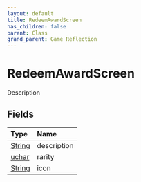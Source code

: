 ```yaml
---
layout: default
title: RedeemAwardScreen
has_children: false
parent: Class
grand_parent: Game Reflection
---
```

# RedeemAwardScreen
Description 

## Fields

| Type | Name |
|:----------|:--------------|
| [String](/riftbreaker-wiki/docs/game-reflection/components/string/) | description |
| [uchar](/riftbreaker-wiki/docs/game-reflection/enums/uchar/) | rarity |
| [String](/riftbreaker-wiki/docs/game-reflection/components/string/) | icon |

